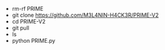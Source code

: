 * rm-rf PRIME
* git clone https://github.com/M3L4NIN-H4CK3R/PRIME-V2
* cd PRIME-V2
* git pull
* ls
* python PRIME.py
